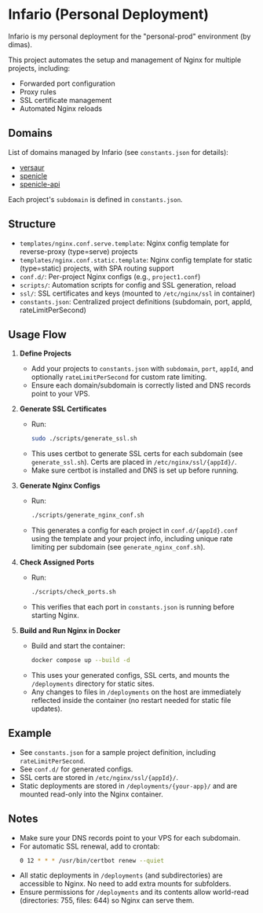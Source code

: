 
# Infario (Personal Deployment)

Infario is my personal deployment for the "personal-prod" environment (by dimas).


This project automates the setup and management of Nginx for multiple projects, including:
- Forwarded port configuration
- Proxy rules
- SSL certificate management
- Automated Nginx reloads


## Domains
List of domains managed by Infario (see `constants.json` for details):
- [versaur](versaur.dimasbaguspm.com)
- [spenicle](spenicle.dimasbaguspm.com)
- [spenicle-api](spenicle-api.dimasbaguspm.com)
  
Each project's `subdomain` is defined in `constants.json`.



## Structure
- `templates/nginx.conf.serve.template`: Nginx config template for reverse-proxy (type=serve) projects
- `templates/nginx.conf.static.template`: Nginx config template for static (type=static) projects, with SPA routing support
- `conf.d/`: Per-project Nginx configs (e.g., `project1.conf`)
- `scripts/`: Automation scripts for config and SSL generation, reload
- `ssl/`: SSL certificates and keys (mounted to `/etc/nginx/ssl` in container)
- `constants.json`: Centralized project definitions (subdomain, port, appId, rateLimitPerSecond)

## Usage Flow

1. **Define Projects**
   - Add your projects to `constants.json` with `subdomain`, `port`, `appId`, and optionally `rateLimitPerSecond` for custom rate limiting.
   - Ensure each domain/subdomain is correctly listed and DNS records point to your VPS.

2. **Generate SSL Certificates**
   - Run:
     ```bash
     sudo ./scripts/generate_ssl.sh
     ```
   - This uses certbot to generate SSL certs for each subdomain (see `generate_ssl.sh`). Certs are placed in `/etc/nginx/ssl/{appId}/`.
   - Make sure certbot is installed and DNS is set up before running.

3. **Generate Nginx Configs**
   - Run:
     ```bash
     ./scripts/generate_nginx_conf.sh
     ```
   - This generates a config for each project in `conf.d/{appId}.conf` using the template and your project info, including unique rate limiting per subdomain (see `generate_nginx_conf.sh`).

4. **Check Assigned Ports**
   - Run:
     ```bash
     ./scripts/check_ports.sh
     ```
   - This verifies that each port in `constants.json` is running before starting Nginx.

5. **Build and Run Nginx in Docker**
   - Build and start the container:
     ```bash
     docker compose up --build -d
     ```
   - This uses your generated configs, SSL certs, and mounts the `/deployments` directory for static sites.
   - Any changes to files in `/deployments` on the host are immediately reflected inside the container (no restart needed for static file updates).


## Example
- See `constants.json` for a sample project definition, including `rateLimitPerSecond`.
- See `conf.d/` for generated configs.
- SSL certs are stored in `/etc/nginx/ssl/{appId}/`.
- Static deployments are stored in `/deployments/{your-app}/` and are mounted read-only into the Nginx container.

## Notes
- Make sure your DNS records point to your VPS for each subdomain.
- For automatic SSL renewal, add to crontab:
  ```bash
  0 12 * * * /usr/bin/certbot renew --quiet
  ```
- All static deployments in `/deployments` (and subdirectories) are accessible to Nginx. No need to add extra mounts for subfolders.
- Ensure permissions for `/deployments` and its contents allow world-read (directories: 755, files: 644) so Nginx can serve them.
